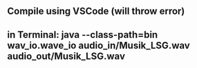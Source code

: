 ## Compile using VSCode (will throw error)

## in Terminal: java --class-path=bin wav_io.wave_io audio_in/Musik_LSG.wav audio_out/Musik_LSG.wav